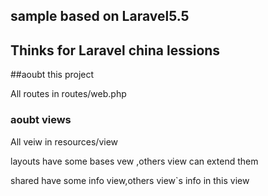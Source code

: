 ## sample based on Laravel5.5

## Thinks for Laravel china lessions

##aoubt this project

<p>All routes in routes/web.php</p>

### aoubt views

<p>All veiw in resources/view</p>
<p>layouts have some bases vew ,others view can extend them</p>
<p>shared have some info view,others view`s info in this view</p>

